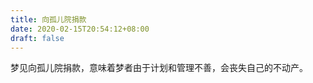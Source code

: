 ```yaml
---
title: 向孤儿院捐款
date: 2020-02-15T20:54:12+08:00
draft: false
---
```


梦见向孤儿院捐款，意味着梦者由于计划和管理不善，会丧失自己的不动产。

